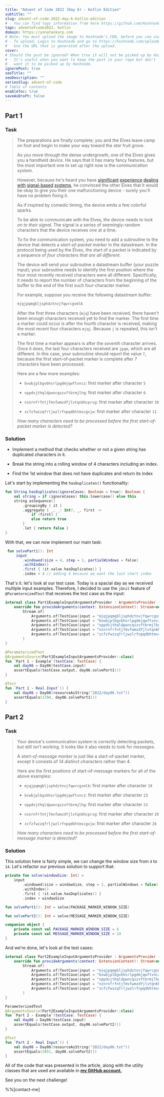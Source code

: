 ```yaml
---
title: "Advent of Code 2022 (Day 6) - Kotlin Edition"
subtitle: ""
slug: advent-of-code-2022-day-6-kotlin-edition
# - You can find tags information from here https://github.com/Hashnode/support/blob/main/misc/tags.json
tags: adventofcode2022, kotlin 
domain: https://yonatankarp.com
# Note: You must upload the image to Hashnode's CDN, before you can use it here.
# - To upload, Login to Hashnode and go to https://hashnode.com/uploader
#   Use the URL that is generated after the upload.
cover: 
# Should the post be ignored? When true it will not be picked up by Hashnode.
# - It's useful when you want to keep the post in your repo but don't
#   want it to be picked up by Hashnode.
ignorePost: true
seoTitle: ""
seoDescription: ""
seriesSlug: advent-of-code
# Table of contents
enableToc: true
saveAsDraft: false
---
```


## Part 1

### Task

> The preparations are finally complete; you and the Elves leave camp on foot and begin to make your way toward the *star* fruit grove.
> 
> As you move through the dense undergrowth, one of the Elves gives you a handheld *device*. He says that it has many fancy features, but the most important one to set up right now is the *communication system*.
> 
> However, because he's heard you have [significant](https://adventofcode.com/2016/day/6) [experience](https://adventofcode.com/2016/day/25) [dealing](https://adventofcode.com/2019/day/7) [with](https://adventofcode.com/2019/day/9) [signal-based](https://adventofcode.com/2019/day/16) [systems](https://adventofcode.com/2021/day/25), he convinced the other Elves that it would be okay to give you their one malfunctioning device - surely you'll have no problem fixing it.
> 
> As if inspired by comedic timing, the device emits a few colorful sparks.
> 
> To be able to communicate with the Elves, the device needs to *lock on to their signal*. The signal is a series of seemingly-random characters that the device receives one at a time.
> 
> To fix the communication system, you need to add a subroutine to the device that detects a *start-of-packet marker* in the datastream. In the protocol being used by the Elves, the start of a packet is indicated by a sequence of *four characters that are all different*.
> 
> The device will send your subroutine a datastream buffer (your puzzle input); your subroutine needs to identify the first position where the four most recently received characters were all different. Specifically, it needs to report the number of characters from the beginning of the buffer to the end of the first such four-character marker.
> 
> For example, suppose you receive the following datastream buffer:
> 
> ```kotlin
> mjqjpqmgbljsphdztnvjfqwrcgsmlb
> ```
> 
> After the first three characters (`mjq`) have been received, there haven't been enough characters received yet to find the marker. The first time a marker could occur is after the fourth character is received, making the most recent four characters `mjqj`. Because `j` is repeated, this isn't a marker.
> 
> The first time a marker appears is after the *seventh* character arrives. Once it does, the last four characters received are `jpqm`, which are all different. In this case, your subroutine should report the value `7`, because the first start-of-packet marker is complete after 7 characters have been processed.
> 
> Here are a few more examples:
> 
> *   `bvwbjplbgvbhsrlpgdmjqwftvncz`: first marker after character `5`
>     
> *   `nppdvjthqldpwncqszvftbrmjlhg`: first marker after character `6`
>     
> *   `nznrnfrfntjfmvfwmzdfjlvtqnbhcprsg`: first marker after character `10`
>     
> *   `zcfzfwzzqfrljwzlrfnpqdbhtmscgvjw`: first marker after character `11`
>     
> 
> *How many characters need to be processed before the first start-of-packet marker is detected?*

### Solution

*   Implement a method that checks whether or not a given string has duplicated characters in it.
    
*   Break the string into a rolling window of 4 characters including an index.
    
*   Find the 1st window that does not have duplicates and return its index
    

Let's start by implementing the `hasDuplicates()` functionality:

```kotlin
fun String.hasDuplicates(ignoreCases: Boolean = true): Boolean {
    val string = if (ignoreCases) this.lowercase() else this
    string.asSequence()
        .groupingBy { it }
        .aggregate { _, _: Int?, _, first ->
            if (first) 1
            else return true
        }
        .let { return false }
}
```

With that, we can now implement our main task:

```kotlin
 fun solvePart1(): Int
     input
        .windowed(size = 4, step = 1, partialWindows = false)
        .withIndex()
        .first { !it.value.hasDuplicates() }
        .index + 4 // adding 4 because we want the last chart index
```

That's it. let's look at our test case. Today is a spacial day as we received multiple input examples. Therefore, I decided to use the `jUnit` feature of `@ParamtereizedTest` that receives the test case as the input:

```kotlin
internal class Part1ExampleInputArgumentsProvider : ArgumentsProvider {
    override fun provideArguments(context: ExtensionContext): Stream<out Arguments> =
        Stream.of(
            Arguments.of(TestCase(input = "mjqjpqmgbljsphdztnvjfqwrcgsmlb", output = 7)),
            Arguments.of(TestCase(input = "bvwbjplbgvbhsrlpgdmjqwftvncz", output = 5)),
            Arguments.of(TestCase(input = "nppdvjthqldpwncqszvftbrmjlhg", output = 6)),
            Arguments.of(TestCase(input = "nznrnfrfntjfmvfwmzdfjlvtqnbhcprsg", output = 10)),
            Arguments.of(TestCase(input = "zcfzfwzzqfrljwzlrfnpqdbhtmscgvjw", output = 11)),
        )
}

@ParameterizedTest
@ArgumentsSource(Part1ExampleInputArgumentsProvider::class)
fun `Part 1 - Example`(testCase: TestCase) {
    val day06 = Day06(testCase.input)
    assertEquals(testCase.output, day06.solvePart1())
}

@Test
fun `Part 1 - Real Input`() {
    val day06 = Day06(resourceAsString("2022/day06.txt"))
    assertEquals(1794, day06.solvePart1())
}
```

## Part 2

### Task

> Your device's communication system is correctly detecting packets, but still isn't working. It looks like it also needs to look for *messages*.
> 
> A *start-of-message marker* is just like a start-of-packet marker, except it consists of *14 distinct characters* rather than 4.
> 
> Here are the first positions of start-of-message markers for all of the above examples:
> 
> *   `mjqjpqmgbljsphdztnvjfqwrcgsmlb`: first marker after character `19`
>     
> *   `bvwbjplbgvbhsrlpgdmjqwftvncz`: first marker after character `23`
>     
> *   `nppdvjthqldpwncqszvftbrmjlhg`: first marker after character `23`
>     
> *   `nznrnfrfntjfmvfwmzdfjlvtqnbhcprsg`: first marker after character `29`
>     
> *   `zcfzfwzzqfrljwzlrfnpqdbhtmscgvjw`: first marker after character `26`
>     
> 
> *How many characters need to be processed before the first start-of-message marker is detected?*

### Solution

This solution here is fairly simple, we can change the window size from `4` to `14`. Let's refactor our previous solution to support that:

```kotlin
private fun solve(windowSize: Int) =
    input
        .windowed(size = windowSize, step = 1, partialWindows = false)
        .withIndex()
        .first { !it.value.hasDuplicates() }
        .index + windowSize

fun solvePart1(): Int = solve(PACKAGE_MARKER_WINDOW_SIZE)

fun solvePart2(): Int = solve(MESSAGE_MARKER_WINDOW_SIZE)

companion object {
    private const val PACKAGE_MARKER_WINDOW_SIZE = 4
    private const val MESSAGE_MARKER_WINDOW_SIZE = 14
}
```

And we're done, let's look at the test cases:

```kotlin
internal class Part2ExampleInputArgumentsProvider : ArgumentsProvider {
    override fun provideArguments(context: ExtensionContext): Stream<out Arguments> =
        Stream.of(
            Arguments.of(TestCase(input = "mjqjpqmgbljsphdztnvjfqwrcgsmlb", output = 19)),
            Arguments.of(TestCase(input = "bvwbjplbgvbhsrlpgdmjqwftvncz", output = 23)),
            Arguments.of(TestCase(input = "nppdvjthqldpwncqszvftbrmjlhg", output = 23)),
            Arguments.of(TestCase(input = "nznrnfrfntjfmvfwmzdfjlvtqnbhcprsg", output = 29)),
            Arguments.of(TestCase(input = "zcfzfwzzqfrljwzlrfnpqdbhtmscgvjw", output = 26)),
        )
}

ParameterizedTest
@ArgumentsSource(Part2ExampleInputArgumentsProvider::class)
fun `Part 2 - Example`(testCase: TestCase) {
    val day06 = Day06(testCase.input)
    assertEquals(testCase.output, day06.solvePart2())
}

@Test
fun `Part 2 - Real Input`() {
    val day06 = Day06(resourceAsString("2022/day06.txt"))
    assertEquals(2851, day06.solvePart2())
}
```

All of the code that was presented in the article, along with the utility classes that are used are available in [**my GitHub account.**](https://github.com/yonatankarp/advent-of-code)

See you on the next challenge!

%%[contact-me]
